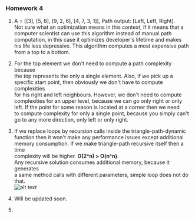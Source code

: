 ### Homework 4

1)  A = [[3], [5, 8], [9, 2, 6], [4, 7, 3, 1]],
    Path output: [Left, Left, Right].  
    Not sure what an optimization means in this context, if it means that a  
    computer scientist can use this algorithm instead of manual path  
    computation, in this case it optimizes developer's lifetime and makes  
    his life less depressive. This algorithm computes a most expensive path  
    from a top to a bottom.
   
2)  For the top element we don't need to compute a path complexity because  
    the top represents the only a single element. Also, if we pick up a  
    specific start point, then obviously we don't have to compute complexities  
    for his right and left neighbours. However, we don't need to compute  
    complexities for an upper level, because we can go only right or only  
    left. If the point for some reason is located at a corner then we need  
    to compute complexity for only a single point, because you simply can't  
    go to any more direction, only left or only right.
    
3)  If we replace loops by recursion calls inside the triangle-path-dynamic  
    function then it won't make any performance issues except additional   
    memory consumption. If we make triangle-path recursive itself then a time  
    complexity will be higher. **O(2^n) > O(n^n)**.  
    Any recursive solution consumes additional memory, because it generates  
    a same method calls with different parameters, simple loop does not do that.  
    ![alt text](https://www.google.com/url?sa=i&url=https%3A%2F%2Fen.wikipedia.org%2Fwiki%2FFractal_canopy&psig=AOvVaw3p5NDJhB22-ZhJqunuLbx-&ust=1617057451583000&source=images&cd=vfe&ved=0CAIQjRxqFwoTCJCijt-G1O8CFQAAAAAdAAAAABAD, "tree")
    
4)  Will be updated soon.

5)  
    
   
